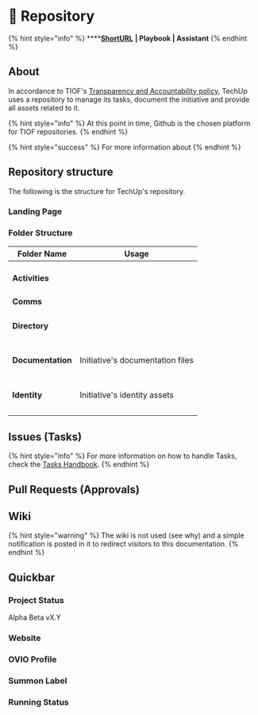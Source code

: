 # 🚧 Repository

{% hint style="info" %}
****[**ShortURL**](https://tiof.click/TURepo) **| Playbook | Assistant**
{% endhint %}

## About

In accordance to TIOF's [Transparency and Accountability policy](https://tiof.click/TIOFPolicyTA), TechUp uses a repository to manage its tasks, document the initiative and provide all assets related to it.

{% hint style="info" %}
At this point in time, Github is the chosen platform for TIOF repositories.
{% endhint %}

{% hint style="success" %}
For more information about&#x20;
{% endhint %}

## Repository structure

The following is the structure for TechUp's repository.

### Landing Page



### Folder Structure



| Folder Name            | Usage                            |
| ---------------------- | -------------------------------- |
| <h4>Activities</h4>    |                                  |
| **Comms**              |                                  |
| <h4>Directory</h4>     |                                  |
| <h4>Documentation</h4> | Initiative's documentation files |
| <h4>Identity</h4>      | Initiative's identity assets     |
|                        |                                  |



## Issues (Tasks)



{% hint style="info" %}
For more information on how to handle Tasks, check the [Tasks Handbook](../../operations/handbooks/tasks.md).
{% endhint %}

## Pull Requests (Approvals)







## Wiki

{% hint style="warning" %}
The wiki is not used (see why) and a simple notification is posted in it to redirect visitors to this documentation.
{% endhint %}







## Quickbar

### Project Status

Alpha Beta vX.Y

### Website

### OVIO Profile

### Summon Label

### Running Status

